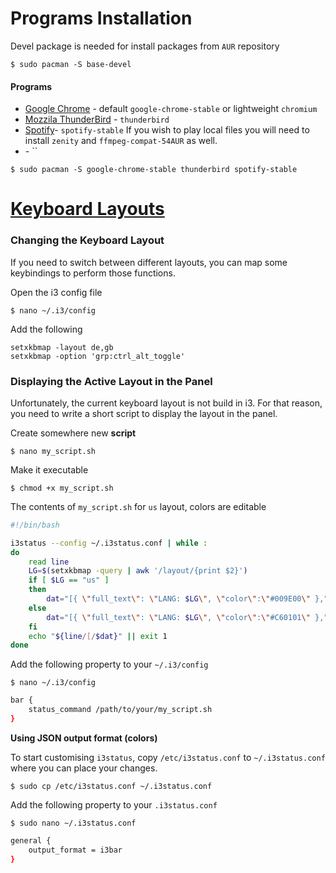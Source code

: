 
# Programs Installation
Devel package is needed for install packages from `AUR` repository
```
$ sudo pacman -S base-devel
```
#### Programs
 * [Google Chrome](https://wiki.archlinux.org/index.php/Chromium) - default `google-chrome-stable` or lightweight `chromium`
 * [Mozzila ThunderBird](https://wiki.archlinux.org/index.php/thunderbird#Installation) - `thunderbird`
 * [Spotify](https://wiki.archlinux.org/index.php/spotify)- `spotify-stable` If you wish to play local files you will need to install `zenity` and `ffmpeg-compat-54AUR` as well.
 * []() - ``
```
$ sudo pacman -S google-chrome-stable thunderbird spotify-stable
```

# [Keyboard Layouts](http://docs.slackware.com/howtos:window_managers:keyboard_layout_in_i3)
### Changing the Keyboard Layout
If you need to switch between different layouts, you can map some keybindings to perform those functions.

Open the i3 config file
```
$ nano ~/.i3/config
```
Add the following
```
setxkbmap -layout de,gb
setxkbmap -option 'grp:ctrl_alt_toggle'
```
### Displaying the Active Layout in the Panel 
Unfortunately, the current keyboard layout is not build in i3. 
For that reason, you need to write a short script to display the layout in the panel. 

Create somewhere new **script**
```
$ nano my_script.sh
```
Make it executable
```
$ chmod +x my_script.sh
```
The contents of `my_script.sh` for `us` layout, colors are editable
```bash
#!/bin/bash

i3status --config ~/.i3status.conf | while :
do
    read line
    LG=$(setxkbmap -query | awk '/layout/{print $2}')
    if [ $LG == "us" ]
    then
        dat="[{ \"full_text\": \"LANG: $LG\", \"color\":\"#009E00\" },"
    else
        dat="[{ \"full_text\": \"LANG: $LG\", \"color\":\"#C60101\" },"
    fi
    echo "${line/[/$dat}" || exit 1
done
```
Add the following property to your `~/.i3/config` 
```
$ nano ~/.i3/config
```
```bash
bar {
    status_command /path/to/your/my_script.sh
}
```
**Using JSON output format (colors)**

To start customising `i3status`, copy `/etc/i3status.conf` to `~/.i3status.conf` where you can place your changes. 
```
$ sudo cp /etc/i3status.conf ~/.i3status.conf
```
Add the following property to your `.i3status.conf`
```
$ sudo nano ~/.i3status.conf
```
```bash
general {
    output_format = i3bar
}
```
